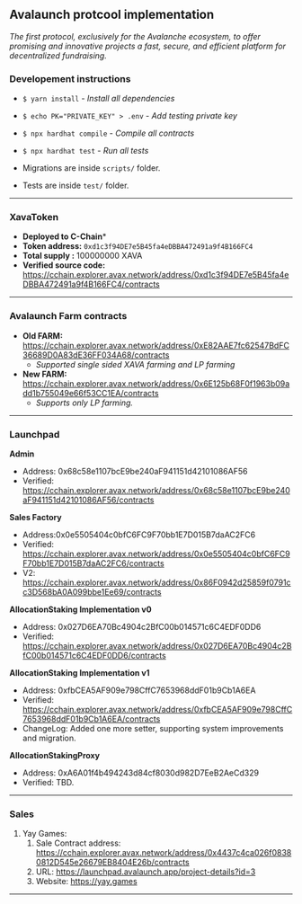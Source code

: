 ## Avalaunch protcool implementation


_The first protocol, exclusively for the Avalanche ecosystem, to offer promising and innovative projects a fast, secure, and efficient platform for decentralized fundraising._

### Developement instructions
- `$ yarn install` - _Install all dependencies_
- `$ echo PK="PRIVATE_KEY" > .env` - _Add testing private key_
- `$ npx hardhat compile` - _Compile all contracts_
- `$ npx hardhat test` - _Run all tests_


- Migrations are inside `scripts/` folder.
- Tests are inside `test/` folder.

--- 
### XavaToken 
- **Deployed to C-Chain***
- **Token address:** `0xd1c3f94DE7e5B45fa4eDBBA472491a9f4B166FC4`
- **Total supply :** 100000000 XAVA
- **Verified source code:** https://cchain.explorer.avax.network/address/0xd1c3f94DE7e5B45fa4eDBBA472491a9f4B166FC4/contracts

---

### Avalaunch Farm contracts
- **Old FARM:** https://cchain.explorer.avax.network/address/0xE82AAE7fc62547BdFC36689D0A83dE36FF034A68/contracts
  - *Supported single sided XAVA farming and LP farming*
- **New FARM:** https://cchain.explorer.avax.network/address/0x6E125b68F0f1963b09add1b755049e66f53CC1EA/contracts
  - *Supports only LP farming.*
   
---

### Launchpad
**Admin**
- Address: 0x68c58e1107bcE9be240aF941151d42101086AF56
- Verified: https://cchain.explorer.avax.network/address/0x68c58e1107bcE9be240aF941151d42101086AF56/contracts

**Sales Factory**
- Address:0x0e5505404c0bfC6FC9F70bb1E7D015B7daAC2FC6
- Verified: https://cchain.explorer.avax.network/address/0x0e5505404c0bfC6FC9F70bb1E7D015B7daAC2FC6/contracts
- V2: https://cchain.explorer.avax.network/address/0x86F0942d25859f0791cc3D568bA0A099bbe1Ee69/contracts

**AllocationStaking Implementation v0**
- Address: 0x027D6EA70Bc4904c2BfC00b014571c6C4EDF0DD6
- Verified: https://cchain.explorer.avax.network/address/0x027D6EA70Bc4904c2BfC00b014571c6C4EDF0DD6/contracts

**AllocationStaking Implementation v1**
- Address: 0xfbCEA5AF909e798CffC7653968ddF01b9Cb1A6EA
- Verified: https://cchain.explorer.avax.network/address/0xfbCEA5AF909e798CffC7653968ddF01b9Cb1A6EA/contracts
- ChangeLog: Added one more setter, supporting system improvements and migration. 

**AllocationStakingProxy**
- Address: 0xA6A01f4b494243d84cf8030d982D7EeB2AeCd329
- Verified: TBD.

---

### Sales
1. Yay Games:
   1. Sale Contract address: https://cchain.explorer.avax.network/address/0x4437c4ca026f08380812D545e26679EB8404E26b/contracts
   2. URL: https://launchpad.avalaunch.app/project-details?id=3
   3. Website: https://yay.games
   
---
